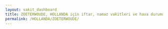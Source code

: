 ```yaml
---
layout: vakit_dashboard
title: ZOETERWOUDE, HOLLANDA için iftar, namaz vakitleri ve hava durumu - ilçe/eyalet seç
permalink: /HOLLANDA/ZOETERWOUDE/
---
```


<script type="text/javascript">
  var GLOBAL_COUNTRY = 'HOLLANDA';
  var GLOBAL_CITY = 'ZOETERWOUDE';
  var GLOBAL_STATE = '';
  var lat = 72;
  var lon = 21;
</script>
